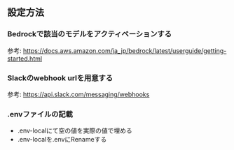 ## 設定方法

### Bedrockで該当のモデルをアクティベーションする

参考: https://docs.aws.amazon.com/ja_jp/bedrock/latest/userguide/getting-started.html

### Slackのwebhook urlを用意する

参考: https://api.slack.com/messaging/webhooks

### .envファイルの記載

- .env-localにて空の値を実際の値で埋める
- .env-localを.envにRenameする

